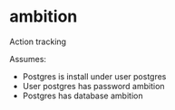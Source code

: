# ambition
Action tracking

Assumes:
 * Postgres is install under user postgres
 * User postgres has password ambition
 * Postgres has database ambition
